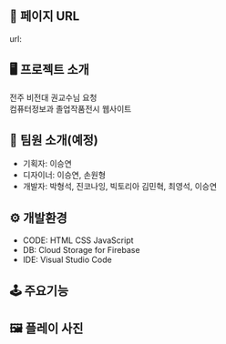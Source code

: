 ## 🔗 페이지 URL 
url:  
  
## 🖥 프로젝트 소개 
전주 비전대 권교수님 요청  
컴퓨터정보과 졸업작품전시 웹사이트  

## 🐣 팀원 소개(예정)
- 기획자: 이승연  
- 디자이너: 이승연, 손원형  
- 개발자: 박형석, 진코나잉, 빅토리아
김민혁, 최영석, 이승연  

## ⚙️ 개발환경  

- CODE: HTML CSS JavaScript   
- DB: Cloud Storage for Firebase  
- IDE: Visual Studio Code  

## 🕹 주요기능  


## 🖼 플레이 사진

 
